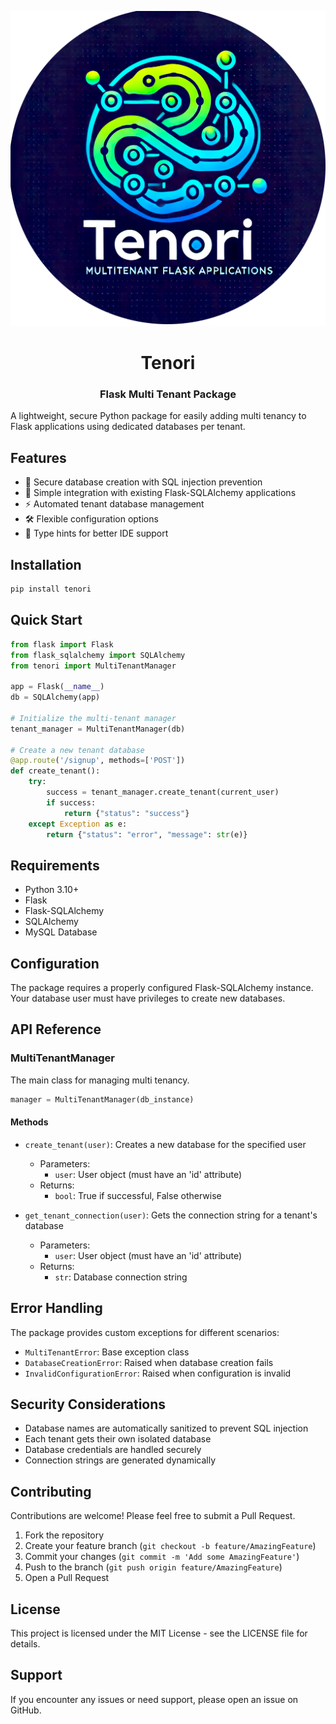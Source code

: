 
<center>

![alt text](https://raw.githubusercontent.com/TaqsBlaze/tenori/refs/heads/main/logo/tenori.png)

# Tenori
### Flask Multi Tenant Package
</center>
A lightweight, secure Python package for easily adding multi tenancy to Flask applications using dedicated databases per tenant.

## Features

- 🔐 Secure database creation with SQL injection prevention
- 🎯 Simple integration with existing Flask-SQLAlchemy applications
- ⚡ Automated tenant database management
- 🛠️ Flexible configuration options
- 📝 Type hints for better IDE support

## Installation

```bash
pip install tenori
```

## Quick Start

```python
from flask import Flask
from flask_sqlalchemy import SQLAlchemy
from tenori import MultiTenantManager

app = Flask(__name__)
db = SQLAlchemy(app)

# Initialize the multi-tenant manager
tenant_manager = MultiTenantManager(db)

# Create a new tenant database
@app.route('/signup', methods=['POST'])
def create_tenant():
    try:
        success = tenant_manager.create_tenant(current_user)
        if success:
            return {"status": "success"}
    except Exception as e:
        return {"status": "error", "message": str(e)}
```

## Requirements

- Python 3.10+
- Flask
- Flask-SQLAlchemy
- SQLAlchemy
- MySQL Database

## Configuration

The package requires a properly configured Flask-SQLAlchemy instance. Your database user must have privileges to create new databases.


## API Reference

### MultiTenantManager

The main class for managing multi tenancy.

```python
manager = MultiTenantManager(db_instance)
```

#### Methods

- `create_tenant(user)`: Creates a new database for the specified user
  - Parameters:
    - `user`: User object (must have an 'id' attribute)
  - Returns:
    - `bool`: True if successful, False otherwise

- `get_tenant_connection(user)`: Gets the connection string for a tenant's database
  - Parameters:
    - `user`: User object (must have an 'id' attribute)
  - Returns:
    - `str`: Database connection string

## Error Handling

The package provides custom exceptions for different scenarios:

- `MultiTenantError`: Base exception class
- `DatabaseCreationError`: Raised when database creation fails
- `InvalidConfigurationError`: Raised when configuration is invalid

## Security Considerations

- Database names are automatically sanitized to prevent SQL injection
- Each tenant gets their own isolated database
- Database credentials are handled securely
- Connection strings are generated dynamically

## Contributing

Contributions are welcome! Please feel free to submit a Pull Request.

1. Fork the repository
2. Create your feature branch (`git checkout -b feature/AmazingFeature`)
3. Commit your changes (`git commit -m 'Add some AmazingFeature'`)
4. Push to the branch (`git push origin feature/AmazingFeature`)
5. Open a Pull Request

## License

This project is licensed under the MIT License - see the LICENSE file for details.

## Support

If you encounter any issues or need support, please open an issue on GitHub.